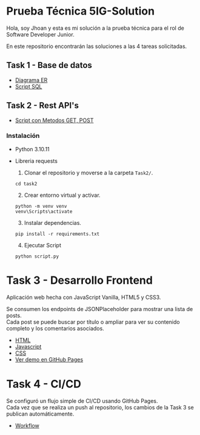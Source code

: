 # Prueba Técnica 5IG-Solution

Hola, soy Jhoan y esta es mi solución a la prueba técnica para el rol de Software Developer Junior.

En este repositorio encontrarán las soluciones a las 4 tareas solicitadas.

## Task 1 - Base de datos

- [Diagrama ER](Task1/Diagram_ER.png)
- [Script SQL](Task1/Schema.sql)

## Task 2 - Rest API's

- [Script con Metodos GET, POST](Task2/Script.py)

### Instalación

- Python 3.10.11
- Libreria requests

  1. Clonar el repositorio y moverse a la carpeta `Task2/`.

  ```
  cd task2
  ```

  2. Crear entorno virtual y activar.

  ```
  python -m venv venv
  venv\Scripts\activate
  ```

  3. Instalar dependencias.

  ```
  pip install -r requirements.txt
  ```

  4. Ejecutar Script

  ```
  python script.py
  ```

# Task 3 - Desarrollo Frontend

Aplicación web hecha con JavaScript Vanilla, HTML5 y CSS3.

Se consumen los endpoints de JSONPlaceholder para mostrar una lista de posts.  
Cada post se puede buscar por título o ampliar para ver su contenido completo y los comentarios asociados.

- [HTML](index.html)
- [Javascript](script.js)
- [CSS](style.css)
- [Ver demo en GitHub Pages](https://jdiazc0.github.io/5IG-Prueba-Tecnica/)

# Task 4 - CI/CD

Se configuró un flujo simple de CI/CD usando GitHub Pages.  
Cada vez que se realiza un push al repositorio, los cambios de la Task 3 se publican automáticamente.

- [Workflow](.github/workflows/deploy.yml)
